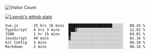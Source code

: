 ![Visitor Count](https://profile-counter.glitch.me/Lpmvb/count.svg)

[![Lpmvb's github stats](https://github-readme-stats.vercel.app/api?username=lpmvb&show_icons=true&title_color=fff&icon_color=79ff97&text_color=9f9f9f&bg_color=151515)](https://github.com/anuraghazra/github-readme-stats)

<!--
Here are some ideas to get you started:

- 🔭 I’m currently working on ...
- 🌱 I’m currently learning ...
- 👯 I’m looking to collaborate on ...
- 🤔 I’m looking for help with ...
- 💬 Ask me about ...
- 📫 How to reach me: ...
- 😄 Pronouns: ...
- ⚡ Fun fact: ...
-->

<!--START_SECTION:waka-->

```text
Vue.js       25 hrs 18 mins  ████████████████████░░░░░   80.43 %
TypeScript   4 hrs 3 mins    ███▒░░░░░░░░░░░░░░░░░░░░░   12.92 %
JSON         1 hr 15 mins    █░░░░░░░░░░░░░░░░░░░░░░░░   04.01 %
JavaScript   40 mins         ▓░░░░░░░░░░░░░░░░░░░░░░░░   02.16 %
Git Config   3 mins          ░░░░░░░░░░░░░░░░░░░░░░░░░   00.18 %
Markdown     2 mins          ░░░░░░░░░░░░░░░░░░░░░░░░░   00.16 %
```

<!--END_SECTION:waka-->
